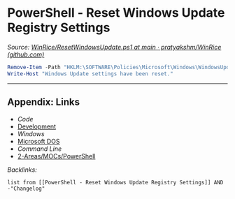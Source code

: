 # PowerShell - Reset Windows Update Registry Settings

*Source: [WinRice/ResetWindowsUpdate.ps1 at main · pratyakshm/WinRice (github.com)](https://github.com/pratyakshm/WinRice/blob/main/files/ResetWindowsUpdate.ps1)*

````powershell
Remove-Item -Path "HKLM:\SOFTWARE\Policies\Microsoft\Windows\WindowsUpdate" -Recurse 
Write-Host "Windows Update settings have been reset."
````

---

## Appendix: Links

* *Code*
* [Development](../../../MOCs/Development.md)
* *Windows*
* [Microsoft DOS](../../../../3-Resources/Tools/Developer%20Tools/Shell/Microsoft%20DOS.md)
* *Command Line*
* [2-Areas/MOCs/PowerShell](../../../MOCs/PowerShell.md)

*Backlinks:*

````dataview
list from [[PowerShell - Reset Windows Update Registry Settings]] AND -"Changelog"
````
